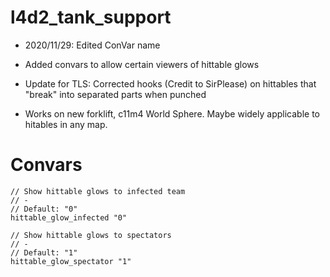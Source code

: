 # l4d2_tank_support

- 2020/11/29: Edited ConVar name
- Added convars to allow certain viewers of hittable glows

- Update for TLS: Corrected hooks (Credit to SirPlease) on hittables that "break" into separated parts when punched
- Works on new forklift, c11m4 World Sphere. Maybe widely applicable to hitables in any map.

# Convars
```
// Show hittable glows to infected team  
// -  
// Default: "0"  
hittable_glow_infected "0"  

// Show hittable glows to spectators  
// -  
// Default: "1"  
hittable_glow_spectator "1"
```
